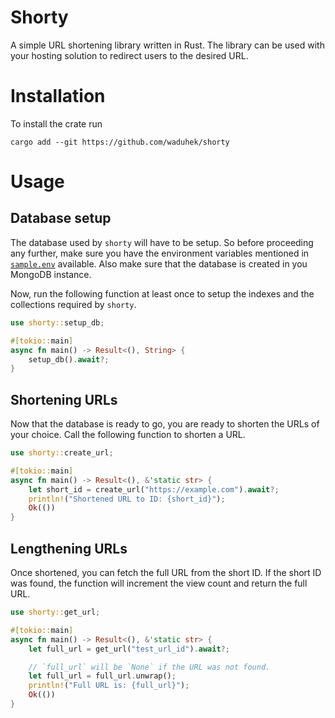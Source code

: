 # Shorty

A simple URL shortening library written in Rust. The library can be used with
your hosting solution to redirect users to the desired URL.

# Installation

To install the crate run

```cargo add --git https://github.com/waduhek/shorty```

# Usage

## Database setup

The database used by `shorty` will have to be setup. So before proceeding any
further, make sure you have the environment variables mentioned in
[`sample.env`](./sample.env) available. Also make sure that the database is
created in you MongoDB instance.

Now, run the following function at least once to setup the indexes and the
collections required by `shorty`.

```rust
use shorty::setup_db;

#[tokio::main]
async fn main() -> Result<(), String> {
    setup_db().await?;
}
```

## Shortening URLs

Now that the database is ready to go, you are ready to shorten the URLs of your
choice. Call the following function to shorten a URL.

```rust
use shorty::create_url;

#[tokio::main]
async fn main() -> Result<(), &'static str> {
    let short_id = create_url("https://example.com").await?;
    println!("Shortened URL to ID: {short_id}");
    Ok(())
}
```

## Lengthening URLs

Once shortened, you can fetch the full URL from the short ID. If the short ID
was found, the function will increment the view count and return the full URL.

```rust
use shorty::get_url;

#[tokio::main]
async fn main() -> Result<(), &'static str> {
    let full_url = get_url("test_url_id").await?;

    // `full_url` will be `None` if the URL was not found.
    let full_url = full_url.unwrap();
    println!("Full URL is: {full_url}");
    Ok(())
}
```

